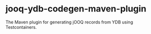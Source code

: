 # jooq-ydb-codegen-maven-plugin
The Maven plugin for generating jOOQ records from YDB using Testcontainers.

